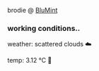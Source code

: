 brodie @ [BluMint](https://www.linkedin.com/company/blumint-io/)

<!--weather_start-->
### working conditions..

weather: scattered clouds ☁️

temp: 3.12 °C 🧥

<!--weather_end-->
